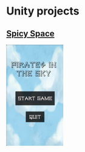 
# Unity projects

## [Spicy Space](./games/spicy-space.html)
![Screen Spicy Space](./assets/images/screen-spicy-space-sm.png)



